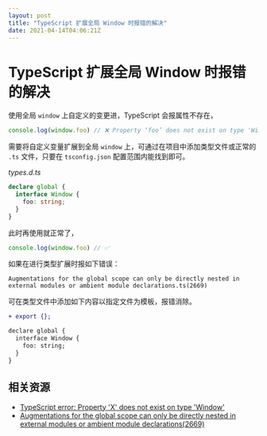 ```yaml
---
layout: post
title: "TypeScript 扩展全局 Window 时报错的解决"
date: 2021-04-14T04:06:21Z
---
```

# TypeScript 扩展全局 Window 时报错的解决


使用全局 `window` 上自定义的变更进，TypeScript 会报属性不存在，

```ts
console.log(window.foo) // ❌ Property ‘foo’ does not exist on type 'Window & typeof globalThis'.ts(2339)
```

需要将自定义变量扩展到全局 `window` 上，可通过在项目中添加类型文件或正常的 `.ts` 文件，只要在 `tsconfig.json` 配置范围内能找到即可。

_types.d.ts_

```ts
declare global {
  interface Window {
   	foo: string;
  }
}
```

此时再使用就正常了，

```ts
console.log(window.foo) // ✅
```

如果在进行类型扩展时报如下错误：

```
Augmentations for the global scope can only be directly nested in external modules or ambient module declarations.ts(2669)
```

可在类型文件中添加如下内容以指定文件为模板，报错消除。

```diff
+ export {};

declare global {
  interface Window {
    foo: string;
  }
}
```


## 相关资源

- [TypeScript error: Property 'X' does not exist on type 'Window'](https://stackoverflow.com/a/56458070/1553656)
- [Augmentations for the global scope can only be directly nested in external modules or ambient module declarations(2669)](https://stackoverflow.com/questions/57132428/augmentations-for-the-global-scope-can-only-be-directly-nested-in-external-modul)


